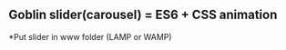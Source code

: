 
**Goblin slider(carousel) = ES6 + CSS animation**
-------------------------------------------------
*Put slider in www folder (LAMP or WAMP)
